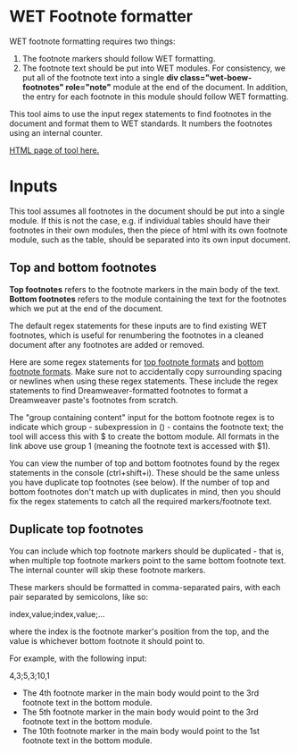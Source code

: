 # WET Footnote formatter

WET footnote formatting requires two things:
1. The footnote markers should follow WET formatting.
2. The footnote text should be put into WET modules. For consistency, we put all of the footnote text into a single **div class="wet-boew-footnotes" role="note"** module at the end of the document. In addition, the entry for each footnote in this module should follow WET formatting.

This tool aims to use the input regex statements to find footnotes in the document and format them to WET standards. It numbers the footnotes using an internal counter.

[HTML page of tool here.](footnote_gen.html)

# Inputs

This tool assumes all footnotes in the document should be put into a single module. If this is not the case, e.g. if individual tables should have their footnotes in their own modules, then the piece of html with its own footnote module, such as the table, should be separated into its own input document.

## Top and bottom footnotes

**Top footnotes** refers to the footnote markers in the main body of the text. **Bottom footnotes** refers to the module containing the text for the footnotes which we put at the end of the document.

The default regex statements for these inputs are to find existing WET footnotes, which is useful for renumbering the footnotes in a cleaned document after any footnotes are added or removed.

Here are some regex statements for [top footnote formats](top_footnote_formats.txt) and [bottom footnote formats](bottom_footnote_formats.txt). Make sure not to accidentally copy surrounding spacing or newlines when using these regex statements. These include the regex statements to find Dreamweaver-formatted footnotes to format a Dreamweaver paste's footnotes from scratch. 

The "group containing content" input for the bottom footnote regex is to indicate which group - subexpression in () - contains the footnote text; the tool will access this with $ to create the bottom module. All formats in the link above use group 1 (meaning the footnote text is accessed with $1).

You can view the number of top and bottom footnotes found by the regex statements in the console (ctrl+shift+i). These should be the same unless you have duplicate top footnotes (see below). If the number of top and bottom footnotes don't match up with duplicates in mind, then you should fix the regex statements to catch all the required markers/footnote text.

## Duplicate top footnotes

You can include which top footnote markers should be duplicated - that is, when multiple top footnote markers point to the same bottom footnote text. The internal counter will skip these footnote markers.

These markers should be formatted in comma-separated pairs, with each pair separated by semicolons, like so:

index,value;index,value;...

where the index is the footnote marker's position from the top, and the value is whichever bottom footnote it should point to.

For example, with the following input:

4,3;5,3;10,1
- The 4th footnote marker in the main body would point to the 3rd footnote text in the bottom module.
- The 5th footnote marker in the main body would point to the 3rd footnote text in the bottom module.
- The 10th footnote marker in the main body would point to the 1st footnote text in the bottom module.
